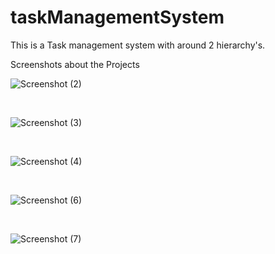 # taskManagementSystem
This is a Task management system with around 2 hierarchy's. 

Screenshots about the Projects

![Screenshot (2)](https://github.com/shrikarS/taskManagementSystem/assets/142879228/8c32ca70-cf27-491f-b597-6c9b66fa336d)

<br />

![Screenshot (3)](https://github.com/shrikarS/taskManagementSystem/assets/142879228/0a8fc9de-4a4a-4f09-8578-f75c2da2fb5d)

<br />

![Screenshot (4)](https://github.com/shrikarS/taskManagementSystem/assets/142879228/3d7e5d4a-0f69-43cc-a810-ec411e41d467)

<br />

![Screenshot (6)](https://github.com/shrikarS/taskManagementSystem/assets/142879228/7f00b86e-f95b-4da9-85be-33302590bfce)

<br />

![Screenshot (7)](https://github.com/shrikarS/taskManagementSystem/assets/142879228/a91638dd-ada8-401b-b53e-61367dbfbd9b)
